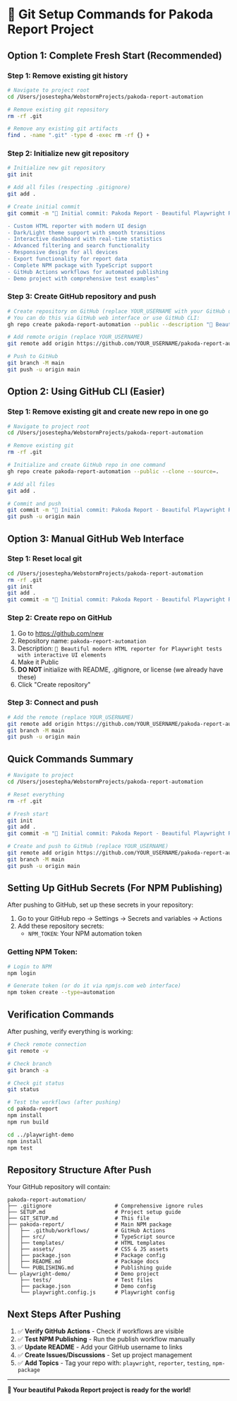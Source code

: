 # 🚀 Git Setup Commands for Pakoda Report Project

## Option 1: Complete Fresh Start (Recommended)

### Step 1: Remove existing git history
```bash
# Navigate to project root
cd /Users/josestepha/WebstormProjects/pakoda-report-automation

# Remove existing git repository
rm -rf .git

# Remove any existing git artifacts
find . -name ".git" -type d -exec rm -rf {} +
```

### Step 2: Initialize new git repository
```bash
# Initialize new git repository
git init

# Add all files (respecting .gitignore)
git add .

# Create initial commit
git commit -m "🥟 Initial commit: Pakoda Report - Beautiful Playwright Reporter

- Custom HTML reporter with modern UI design
- Dark/Light theme support with smooth transitions
- Interactive dashboard with real-time statistics
- Advanced filtering and search functionality
- Responsive design for all devices
- Export functionality for report data
- Complete NPM package with TypeScript support
- GitHub Actions workflows for automated publishing
- Demo project with comprehensive test examples"
```

### Step 3: Create GitHub repository and push
```bash
# Create repository on GitHub (replace YOUR_USERNAME with your GitHub username)
# You can do this via GitHub web interface or use GitHub CLI:
gh repo create pakoda-report-automation --public --description "🥟 Beautiful modern HTML reporter for Playwright tests with interactive UI elements"

# Add remote origin (replace YOUR_USERNAME)
git remote add origin https://github.com/YOUR_USERNAME/pakoda-report-automation.git

# Push to GitHub
git branch -M main
git push -u origin main
```

## Option 2: Using GitHub CLI (Easier)

### Step 1: Remove existing git and create new repo in one go
```bash
# Navigate to project root
cd /Users/josestepha/WebstormProjects/pakoda-report-automation

# Remove existing git
rm -rf .git

# Initialize and create GitHub repo in one command
gh repo create pakoda-report-automation --public --clone --source=.

# Add all files
git add .

# Commit and push
git commit -m "🥟 Initial commit: Pakoda Report - Beautiful Playwright Reporter"
git push -u origin main
```

## Option 3: Manual GitHub Web Interface

### Step 1: Reset local git
```bash
cd /Users/josestepha/WebstormProjects/pakoda-report-automation
rm -rf .git
git init
git add .
git commit -m "🥟 Initial commit: Pakoda Report - Beautiful Playwright Reporter"
```

### Step 2: Create repo on GitHub
1. Go to https://github.com/new
2. Repository name: `pakoda-report-automation`
3. Description: `🥟 Beautiful modern HTML reporter for Playwright tests with interactive UI elements`
4. Make it Public
5. **DO NOT** initialize with README, .gitignore, or license (we already have these)
6. Click "Create repository"

### Step 3: Connect and push
```bash
# Add the remote (replace YOUR_USERNAME)
git remote add origin https://github.com/YOUR_USERNAME/pakoda-report-automation.git
git branch -M main
git push -u origin main
```

## Quick Commands Summary

```bash
# Navigate to project
cd /Users/josestepha/WebstormProjects/pakoda-report-automation

# Reset everything
rm -rf .git

# Fresh start
git init
git add .
git commit -m "🥟 Initial commit: Pakoda Report - Beautiful Playwright Reporter"

# Create and push to GitHub (replace YOUR_USERNAME)
git remote add origin https://github.com/YOUR_USERNAME/pakoda-report-automation.git
git branch -M main
git push -u origin main
```

## Setting Up GitHub Secrets (For NPM Publishing)

After pushing to GitHub, set up these secrets in your repository:

1. Go to your GitHub repo → Settings → Secrets and variables → Actions
2. Add these repository secrets:
   - `NPM_TOKEN`: Your NPM automation token

### Getting NPM Token:
```bash
# Login to NPM
npm login

# Generate token (or do it via npmjs.com web interface)
npm token create --type=automation
```

## Verification Commands

After pushing, verify everything is working:

```bash
# Check remote connection
git remote -v

# Check branch
git branch -a

# Check git status
git status

# Test the workflows (after pushing)
cd pakoda-report
npm install
npm run build

cd ../playwright-demo
npm install
npm test
```

## Repository Structure After Push

Your GitHub repository will contain:
```
pakoda-report-automation/
├── .gitignore                    # Comprehensive ignore rules
├── SETUP.md                      # Project setup guide
├── GIT_SETUP.md                  # This file
├── pakoda-report/                # Main NPM package
│   ├── .github/workflows/        # GitHub Actions
│   ├── src/                      # TypeScript source
│   ├── templates/                # HTML templates
│   ├── assets/                   # CSS & JS assets
│   ├── package.json              # Package config
│   ├── README.md                 # Package docs
│   └── PUBLISHING.md             # Publishing guide
└── playwright-demo/              # Demo project
    ├── tests/                    # Test files
    ├── package.json              # Demo config
    └── playwright.config.js      # Playwright config
```

## Next Steps After Pushing

1. ✅ **Verify GitHub Actions** - Check if workflows are visible
2. ✅ **Test NPM Publishing** - Run the publish workflow manually
3. ✅ **Update README** - Add your GitHub username to links
4. ✅ **Create Issues/Discussions** - Set up project management
5. ✅ **Add Topics** - Tag your repo with: `playwright`, `reporter`, `testing`, `npm-package`

---

**🚀 Your beautiful Pakoda Report project is ready for the world!**